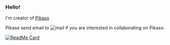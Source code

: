 ### Hello!

I'm creator of [Pikaso](https://github.com/pikasojs/pikaso)

Please send email to ![mail](https://img.shields.io/badge/-ramin%40pikaso.app-fff) if you are interested in collaborating on Pikaso.


[![ReadMe Card](https://github-readme-stats.vercel.app/api?username=raminious&show_icons=true&hide=[%22contribs%22])](https://github.com/raminious/raminious)


<!--
**raminious/raminious** is a ✨ _special_ ✨ repository because its `README.md` (this file) appears on your GitHub profile.

Here are some ideas to get you started:

- 🔭 I’m currently working on ...
- 🌱 I’m currently learning ...
- 👯 I’m looking to collaborate on ...
- 🤔 I’m looking for help with ...
- 💬 Ask me about ...
- 📫 How to reach me: ...
- 😄 Pronouns: ...
- ⚡ Fun fact: ...
-->
